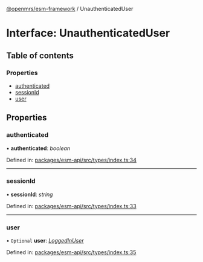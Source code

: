 [@openmrs/esm-framework](../API.md) / UnauthenticatedUser

# Interface: UnauthenticatedUser

## Table of contents

### Properties

- [authenticated](unauthenticateduser.md#authenticated)
- [sessionId](unauthenticateduser.md#sessionid)
- [user](unauthenticateduser.md#user)

## Properties

### authenticated

• **authenticated**: *boolean*

Defined in: [packages/esm-api/src/types/index.ts:34](https://github.com/nk183/openmrs-esm-core/blob/master/packages/esm-api/src/types/index.ts#L34)

___

### sessionId

• **sessionId**: *string*

Defined in: [packages/esm-api/src/types/index.ts:33](https://github.com/nk183/openmrs-esm-core/blob/master/packages/esm-api/src/types/index.ts#L33)

___

### user

• `Optional` **user**: [*LoggedInUser*](loggedinuser.md)

Defined in: [packages/esm-api/src/types/index.ts:35](https://github.com/nk183/openmrs-esm-core/blob/master/packages/esm-api/src/types/index.ts#L35)
